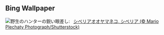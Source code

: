 ## Bing Wallpaper
![](https://www.bing.com/th?id=OHR.SiberianLynx_JA-JP8122329970_UHD.jpg&w=1000)野生のハンターの鋭い眼差し:&nbsp;&ensp;[シベリアオオヤマネコ, シベリア (© Mario Plechaty Photograph/Shutterstock)](https://www.bing.com/th?id=OHR.SiberianLynx_JA-JP8122329970_UHD.jpg)
<br><br/>
